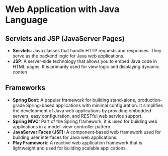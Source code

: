 # Web Application with Java Language
## Servlets and JSP (JavaServer Pages)
  - **Servlets**: Java classes that handle HTTP requests and responses. They serve as the backend logic for Java web applications.
  - **JSP**: A server-side technology that allows you to embed Java code in HTML pages. It is primarily used for view logic and displaying dynamic conten
## Frameworks 
  - **Spring Boot**: A popular framework for building stand-alone, production-grade Spring-based applications with minimal configuration. It simplifies the development of Java web applications by providing embedded servers, easy configuration, and RESTful web service support.
  - **Spring MVC:** Part of the Spring framework, it is used for building web applications in a model-view-controller pattern.
  - **JavaServer Faces (JSF):** A component-based web framework used for building user interfaces for Java web applications.
  - **Play Framework:** A reactive web application framework that is lightweight and used for building scalable applications.
